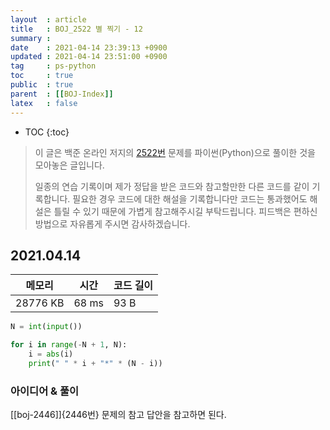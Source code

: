 ```yaml
---
layout  : article
title   : BOJ_2522 별 찍기 - 12
summary : 
date    : 2021-04-14 23:39:13 +0900
updated : 2021-04-14 23:51:00 +0900
tag     : ps-python
toc     : true
public  : true
parent  : [[BOJ-Index]]
latex   : false
---
```

* TOC
{:toc}

> 이 글은 백준 온라인 저지의 [2522번](https://www.acmicpc.net/problem/2522) 문제를 파이썬(Python)으로 풀이한 것을 모아놓은 글입니다.
>
> 일종의 연습 기록이며 제가 정답을 받은 코드와 참고할만한 다른 코드를 같이 기록합니다. 필요한 경우 코드에 대한 해설을 기록합니다만 코드는 통과했어도 해설은 틀릴 수 있기 때문에 가볍게 참고해주시길 부탁드립니다. 피드백은 편하신 방법으로 자유롭게 주시면 감사하겠습니다.

## 2021.04.14

| 메모리    | 시간  | 코드 길이 |
| --------- | ----- | --------- |
| 28776 KB  | 68 ms | 93 B      |

```python
N = int(input())

for i in range(-N + 1, N):
    i = abs(i)
    print(" " * i + "*" * (N - i))
```

### 아이디어 & 풀이

[[boj-2446]]{2446번} 문제의 참고 답안을 참고하면 된다.
